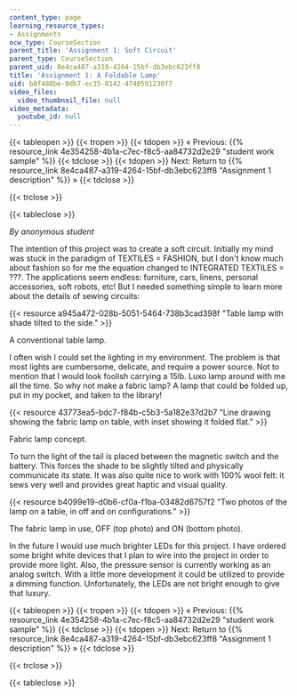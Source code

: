 ```yaml
---
content_type: page
learning_resource_types:
- Assignments
ocw_type: CourseSection
parent_title: 'Assignment 1: Soft Circuit'
parent_type: CourseSection
parent_uid: 8e4ca487-a319-4264-15bf-db3ebc623ff8
title: 'Assignment 1: A Foldable Lamp'
uid: b8f488be-0db7-ec35-0142-4740591230f7
video_files:
  video_thumbnail_file: null
video_metadata:
  youtube_id: null
---
```


{{< tableopen >}}
{{< tropen >}}
{{< tdopen >}}
« Previous: {{% resource_link 4e354258-4b1a-c7ec-f8c5-aa84732d2e29 "student work sample" %}}
{{< tdclose >}}
{{< tdopen >}}
Next: Return to {{% resource_link 8e4ca487-a319-4264-15bf-db3ebc623ff8 "Assignment 1 description" %}} »
{{< tdclose >}}

{{< trclose >}}

{{< tableclose >}}

_By anonymous student_

The intention of this project was to create a soft circuit. Initially my mind was stuck in the paradigm of TEXTILES = FASHION, but I don't know much about fashion so for me the equation changed to INTEGRATED TEXTILES = ???. The applications seem endless: furniture, cars, linens, personal accessories, soft robots, etc! But I needed something simple to learn more about the details of sewing circuits:

{{< resource a945a472-028b-5051-5464-738b3cad398f "Table lamp with shade tilted to the side." >}}

A conventional table lamp.

I often wish I could set the lighting in my environment. The problem is that most lights are cumbersome, delicate, and require a power source. Not to mention that I would look foolish carrying a 15lb. Luxo lamp around with me all the time. So why not make a fabric lamp? A lamp that could be folded up, put in my pocket, and taken to the library!

{{< resource 43773ea5-bdc7-f84b-c5b3-5a182e37d2b7 "Line drawing showing the fabric lamp on table, with inset showing it folded flat." >}}

Fabric lamp concept.

To turn the light of the tail is placed between the magnetic switch and the battery. This forces the shade to be slightly tilted and physically communicate its state. It was also quite nice to work with 100% wool felt: it sews very well and provides great haptic and visual quality.

{{< resource b4099e19-d0b6-cf0a-f1ba-03482d6757f2 "Two photos of the lamp on a table, in off and on configurations." >}}

The fabric lamp in use, OFF (top photo) and ON (bottom photo).

In the future I would use much brighter LEDs for this project. I have ordered some bright white devices that I plan to wire into the project in order to provide more light. Also, the pressure sensor is currently working as an analog switch. With a little more development it could be utilized to provide a dimming function. Unfortunately, the LEDs are not bright enough to give that luxury.

{{< tableopen >}}
{{< tropen >}}
{{< tdopen >}}
« Previous: {{% resource_link 4e354258-4b1a-c7ec-f8c5-aa84732d2e29 "student work sample" %}}
{{< tdclose >}}
{{< tdopen >}}
Next: Return to {{% resource_link 8e4ca487-a319-4264-15bf-db3ebc623ff8 "Assignment 1 description" %}} »
{{< tdclose >}}

{{< trclose >}}

{{< tableclose >}}